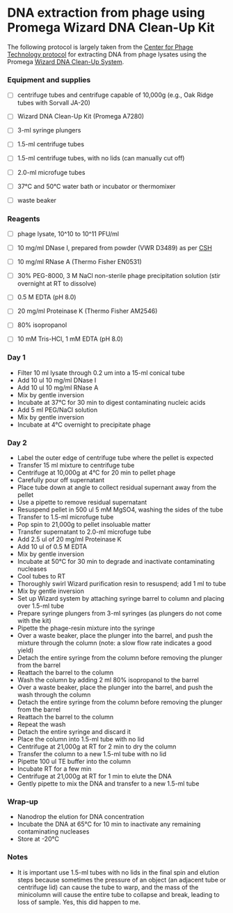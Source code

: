 # DNA extraction from phage using Promega Wizard DNA Clean-Up Kit


The following protocol is largely taken from the [Center for Phage Technology protocol](https://cpt.tamu.edu/phage-links/phage-protocols/) for extracting DNA from phage lysates using the Promega [Wizard DNA Clean-Up System](https://www.promega.com/-/media/files/resources/protcards/wizard-dna-clean-up-system-quick-protocol.pdf).


### Equipment and supplies

- [ ] centrifuge tubes and centrifuge capable of 10,000g (e.g., Oak Ridge tubes with Sorvall JA-20)
- [ ] Wizard DNA Clean-Up Kit (Promega A7280)
- [ ] 3-ml syringe plungers
- [ ] 1.5-ml centrifuge tubes
- [ ] 1.5-ml centrifuge tubes, with no lids (can manually cut off)
- [ ] 2.0-ml microfuge tubes
- [ ] 37°C and 50°C water bath or incubator or thermomixer
- [ ] waste beaker


### Reagents

- [ ] phage lysate, 10^10 to 10^11 PFU/ml 
- [ ] 10 mg/ml DNase I, prepared from powder (VWR D3489) as per [CSH](http://cshprotocols.cshlp.org/content/2006/1/pdb.rec8135.full?text_only=true)
- [ ] 10 mg/ml RNase A (Thermo Fisher EN0531) 
- [ ] 30% PEG-8000, 3 M NaCl non-sterile phage precipitation solution (stir overnight at RT to dissolve)
- [ ] 0.5 M EDTA (pH 8.0)
- [ ] 20 mg/ml Proteinase K (Thermo Fisher AM2546)
- [ ] 80% isopropanol
- [ ] 10 mM Tris-HCl, 1 mM EDTA (pH 8.0)


### Day 1

- Filter 10 ml lysate through 0.2 um into a 15-ml conical tube
- Add 10 ul 10 mg/ml DNase I
- Add 10 ul 10 mg/ml RNase A
- Mix by gentle inversion
- Incubate at 37°C for 30 min to digest contaminating nucleic acids
- Add 5 ml PEG/NaCl solution
- Mix by gentle inversion
- Incubate at 4°C overnight to precipitate phage


### Day 2

- Label the outer edge of centrifuge tube where the pellet is expected
- Transfer 15 ml mixture to centrifuge tube
- Centrifuge at 10,000g at 4°C for 20 min to pellet phage
- Carefully pour off supernatant
- Place tube down at angle to collect residual supernant away from the pellet
- Use a pipette to remove residual supernatant
- Resuspend pellet in 500 ul 5 mM MgSO4, washing the sides of the tube
- Transfer to 1.5-ml microfuge tube
- Pop spin to 21,000g to pellet insoluable matter
- Transfer supernatant to 2.0-ml microfuge tube
- Add 2.5 ul of 20 mg/ml Proteinase K
- Add 10 ul of 0.5 M EDTA
- Mix by gentle inversion
- Incubate at 50°C for 30 min to degrade and inactivate contaminating nucleases
- Cool tubes to RT
- Thoroughly swirl Wizard purification resin to resuspend; add 1 ml to tube
- Mix by gentle inversion
- Set up Wizard system by attaching syringe barrel to column and placing over 1.5-ml tube
- Prepare syringe plungers from 3-ml syringes (as plungers do not come with the kit)
- Pipette the phage-resin mixture into the syringe
- Over a waste beaker, place the plunger into the barrel, and push the mixture through the column (note: a slow flow rate indicates a good yield)
- Detach the entire syringe from the column before removing the plunger from the barrel
- Reattach the barrel to the column
- Wash the column by adding 2 ml 80% isopropanol to the barrel
- Over a waste beaker, place the plunger into the barrel, and push the wash through the column
- Detach the entire syringe from the column before removing the plunger from the barrel
- Reattach the barrel to the column
- Repeat the wash
- Detach the entire syringe and discard it
- Place the column into 1.5-ml tube with no lid
- Centrifuge at 21,000g at RT for 2 min to dry the column
- Transfer the column to a new 1.5-ml tube with no lid
- Pipette 100 ul TE buffer into the column
- Incubate RT for a few min
- Centrifuge at 21,000g at RT for 1 min to elute the DNA
- Gently pipette to mix the DNA and transfer to a new 1.5-ml tube


### Wrap-up

- Nanodrop the elution for DNA concentration
- Incubate the DNA at 65°C for 10 min to inactivate any remaining contaminating nucleases
- Store at -20°C


### Notes

- It is important use 1.5-ml tubes with no lids in the final spin and elution steps because sometimes the pressure of an object (an adjacent tube or centrifuge lid) can cause the tube to warp, and the mass of the minicolumn will cause the entire tube to collapse and break, leading to loss of sample. Yes, this did happen to me.







